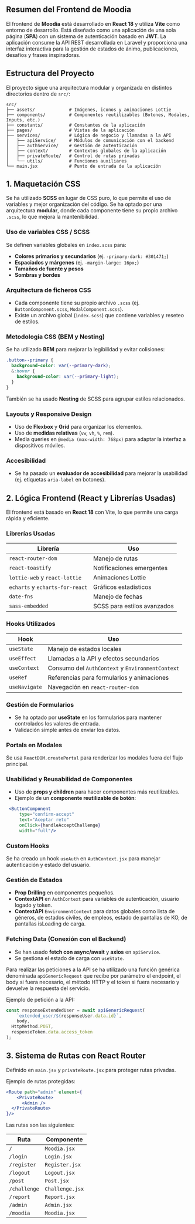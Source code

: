 ## **Resumen del Frontend de Moodia**

El frontend de **Moodia** está desarrollado en **React 18** y utiliza **Vite** como entorno de desarrollo. Está diseñado como una aplicación de una sola página (**SPA**) con un sistema de autenticación basado en **JWT**. La aplicación consume la API REST desarrollada en Laravel y proporciona una interfaz interactiva para la gestión de estados de ánimo, publicaciones, desafíos y frases inspiradoras.

## **Estructura del Proyecto**

El proyecto sigue una arquitectura modular y organizada en distintos directorios dentro de `src/`:

```
src/
├── assets/             # Imágenes, iconos y animaciones Lottie
├── components/         # Componentes reutilizables (Botones, Modales, Inputs, etc.)
├── constants/          # Constantes de la aplicación
├── pages/              # Vistas de la aplicación
├── services/           # Lógica de negocio y llamadas a la API
│   ├── apiService/     # Módulos de comunicación con el backend
│   ├── authService/    # Gestión de autenticación
│   ├── context/        # Contextos globales de la aplicación
│   ├── privateRoute/   # Control de rutas privadas
│   └── utils/          # Funciones auxiliares
└── main.jsx            # Punto de entrada de la aplicación
```

## **1. Maquetación CSS**

Se ha utilizado **SCSS** en lugar de CSS puro, lo que permite el uso de variables y mejor organización del código. Se ha optado por una arquitectura **modular**, donde cada componente tiene su propio archivo `.scss`, lo que mejora la mantenibilidad.

### **Uso de variables CSS / SCSS**

Se definen variables globales en `index.scss` para:

- **Colores primarios y secundarios** (ej. `-primary-dark: #301471;`)
- **Espaciados y márgenes** (ej. `-margin-large: 16px;`)
- **Tamaños de fuente y pesos**
- **Sombras y bordes**

### **Arquitectura de ficheros CSS**

- Cada componente tiene su propio archivo `.scss` (ej. `ButtonComponent.scss`, `ModalComponent.scss`).
- Existe un archivo global (`index.scss`) que contiene variables y reseteo de estilos.

### **Metodología CSS (BEM y Nesting)**

Se ha utilizado **BEM** para mejorar la legibilidad y evitar colisiones:

```scss
.button--primary {
  background-color: var(--primary-dark);
  &:hover {
    background-color: var(--primary-light);
  }
}
```

También se ha usado **Nesting** de SCSS para agrupar estilos relacionados.

### **Layouts y Responsive Design**

- Uso de **Flexbox** y **Grid** para organizar los elementos.
- Uso de **medidas relativas** (`vw`, `vh`, `%`, `rem`).
- Media queries en `@media (max-width: 768px)` para adaptar la interfaz a dispositivos móviles.

### **Accesibilidad**

- Se ha pasado un **evaluador de accesibilidad** para mejorar la usabilidad (ej. etiquetas `aria-label` en botones).

## **2. Lógica Frontend (React y Librerías Usadas)**

El frontend está basado en **React 18** con Vite, lo que permite una carga rápida y eficiente.

### **Librerías Usadas**

| Librería | Uso |
| --- | --- |
| `react-router-dom` | Manejo de rutas |
| `react-toastify` | Notificaciones emergentes |
| `lottie-web` y `react-lottie` | Animaciones Lottie |
| `echarts` y `echarts-for-react` | Gráficos estadísticos |
| `date-fns` | Manejo de fechas |
| `sass-embedded` | SCSS para estilos avanzados |

### **Hooks Utilizados**

| Hook | Uso |
| --- | --- |
| `useState` | Manejo de estados locales |
| `useEffect` | Llamadas a la API y efectos secundarios |
| `useContext` | Consumo del `AuthContext` y `EnvironmentContext` |
| `useRef` | Referencias para formularios y animaciones |
| `useNavigate` | Navegación en `react-router-dom` |

### **Gestión de Formularios**

- Se ha optado por **useState** en los formularios para mantener controlados los valores de entrada.
- Validación simple antes de enviar los datos.

### **Portals en Modales**

Se usa `ReactDOM.createPortal` para renderizar los modales fuera del flujo principal.

### **Usabilidad y Reusabilidad de Componentes**

- Uso de **props y children** para hacer componentes más reutilizables.
- Ejemplo de un **componente reutilizable de botón**:

```jsx
 <ButtonComponent
	 type="confirm-accept"
	 text="Aceptar reto"
	 onClick={handleAcceptChallenge}
	 width="full"/>
```

### **Custom Hooks**

Se ha creado un hook `useAuth` en `AuthContext.jsx` para manejar autenticación y estado del usuario.

### **Gestión de Estados**

- **Prop Drilling** en componentes pequeños.
- **ContextAPI** en `AuthContext` para variables de autenticación, usuario logado y token.
- **ContextAPI** `EnvironmentContext` para datos globales como lista de géneros, de estados civiles, de empleos, estado de pantallas de KO, de pantallas isLoading de carga.

### **Fetching Data (Conexión con el Backend)**

- Se han usado **fetch con async/await** y **axios** en `apiService`.
- Se gestiona el estado de carga con `useState`.

Para realizar las peticiones a la API se ha utilizado una función genérica denominada `apiGenericRequest` que recibe por parámetro el endpoint, el body si fuera necesario, el método HTTP y el token si fuera necesario y devuelve la respuesta del servicio.

Ejemplo de petición a la API:

```jsx
const responseExtendedUser = await apiGenericRequest(
	`extended_user/${responseUser.data.id}`,
	body,
  HttpMethod.POST,
  responseToken.data.access_token
);
```

## **3. Sistema de Rutas con React Router**

Definido en `main.jsx` y `privateRoute.jsx` para proteger rutas privadas.

Ejemplo de rutas protegidas:

```jsx
<Route path="admin" element={
	<PrivateRoute>
      <Admin />
  </PrivateRoute>
}/>
```

Las rutas son las siguientes:

| Ruta | Componente |
| --- | --- |
| `/` | `Moodia.jsx` |
| `/login` | `Login.jsx` |
| `/register` | `Register.jsx` |
| `/logout` | `Logout.jsx` |
| `/post` | `Post.jsx` |
| `/challenge` | `Challenge.jsx` |
| `/report` | `Report.jsx` |
| `/admin` | `Admin.jsx` |
| `/moodia` | `Moodia.jsx` |